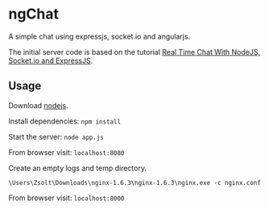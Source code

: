 ngChat
=======
A simple chat using expressjs, socket.io and angularjs.

The initial server code is based on the tutorial
[Real Time Chat With NodeJS, Socket.io and ExpressJS](http://code.tutsplus.com/tutorials/real-time-chat-with-nodejs-socketio-and-expressjs--net-31708).

## Usage ##

Download [nodejs](http://nodejs.org/).

Install dependencies: `npm install`

Start the server: `node app.js`

From browser visit: `localhost:8080`


Create an empty logs and temp directory.

`\Users\Zsolt\Downloads\nginx-1.6.3\nginx-1.6.3\nginx.exe -c nginx.conf`

From browser visit: `localhost:8000`
